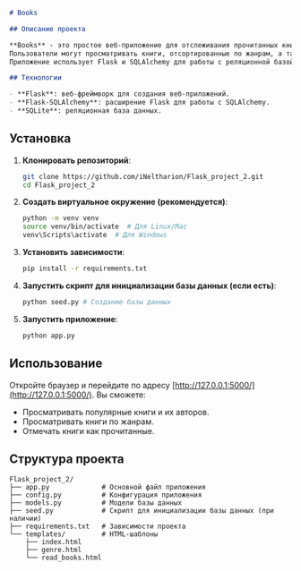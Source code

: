 ```markdown
# Books

## Описание проекта

**Books** - это простое веб-приложение для отслеживания прочитанных книг. 
Пользователи могут просматривать книги, отсортированные по жанрам, а также отмечать книги как прочитанные. 
Приложение использует Flask и SQLAlchemy для работы с реляционной базой данных.

## Технологии

- **Flask**: веб-фреймворк для создания веб-приложений.
- **Flask-SQLAlchemy**: расширение Flask для работы с SQLAlchemy.
- **SQLite**: реляционная база данных.
```
## Установка

1. **Клонировать репозиторий**:

   ```bash
   git clone https://github.com/iNeltharion/Flask_project_2.git
   cd Flask_project_2
   ```

2. **Создать виртуальное окружение (рекомендуется)**:

   ```bash
   python -m venv venv
   source venv/bin/activate  # Для Linux/Mac
   venv\Scripts\activate  # Для Windows
   ```

3. **Установить зависимости**:

   ```bash
   pip install -r requirements.txt
   ```

4. **Запустить скрипт для инициализации базы данных (если есть)**:

   ```bash
   python seed.py # Создание базы данных
   ```

5. **Запустить приложение**:

   ```bash
   python app.py
   ```

## Использование

Откройте браузер и перейдите по адресу [http://127.0.0.1:5000/](http://127.0.0.1:5000/). Вы сможете:

- Просматривать популярные книги и их авторов.
- Просматривать книги по жанрам.
- Отмечать книги как прочитанные.

## Структура проекта

```
Flask_project_2/
├── app.py             # Основной файл приложения
├── config.py          # Конфигурация приложения
├── models.py          # Модели базы данных
├── seed.py            # Скрипт для инициализации базы данных (при наличии)
├── requirements.txt   # Зависимости проекта
└── templates/         # HTML-шаблоны
    ├── index.html
    ├── genre.html
    └── read_books.html
```